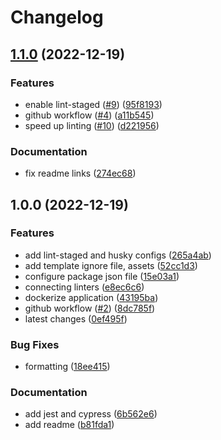 # Changelog

## [1.1.0](https://github.com/wayofdev/next-starter-tpl/compare/v1.0.0...v1.1.0) (2022-12-19)


### Features

* enable lint-staged ([#9](https://github.com/wayofdev/next-starter-tpl/issues/9)) ([95f8193](https://github.com/wayofdev/next-starter-tpl/commit/95f8193c1e06ccf81c5fd80aa408490d67c10315))
* github workflow ([#4](https://github.com/wayofdev/next-starter-tpl/issues/4)) ([a11b545](https://github.com/wayofdev/next-starter-tpl/commit/a11b545157241573d2e0f3225158446b41f2d785))
* speed up linting ([#10](https://github.com/wayofdev/next-starter-tpl/issues/10)) ([d221956](https://github.com/wayofdev/next-starter-tpl/commit/d2219566c41130bbd13c16c7b601e619bcdb2486))


### Documentation

* fix readme links ([274ec68](https://github.com/wayofdev/next-starter-tpl/commit/274ec68731edec4ef09abd91f15b07a83a75401a))

## 1.0.0 (2022-12-19)


### Features

* add lint-staged and husky configs ([265a4ab](https://github.com/wayofdev/next-starter-tpl/commit/265a4ab97af99ea0aaf0ef0a84d2bacba87e7e2c))
* add template ignore file, assets ([52cc1d3](https://github.com/wayofdev/next-starter-tpl/commit/52cc1d374c9be3a2406fb5f9682ede4c07536b75))
* configure package json file ([15e03a1](https://github.com/wayofdev/next-starter-tpl/commit/15e03a132dd74ce073902fd5604cb0c080c773d4))
* connecting linters ([e8ec6c6](https://github.com/wayofdev/next-starter-tpl/commit/e8ec6c657ef2d2a92b0006560b4b2498a1f9d964))
* dockerize application ([43195ba](https://github.com/wayofdev/next-starter-tpl/commit/43195ba8dc72b6fc1e453b483b1574d51e8a3c5e))
* github workflow ([#2](https://github.com/wayofdev/next-starter-tpl/issues/2)) ([8dc785f](https://github.com/wayofdev/next-starter-tpl/commit/8dc785fe61276b1517c4b1fe85f4de483d3eba98))
* latest changes ([0ef495f](https://github.com/wayofdev/next-starter-tpl/commit/0ef495f3b61db2f7ac512023752ee3e6896de344))


### Bug Fixes

* formatting ([18ee415](https://github.com/wayofdev/next-starter-tpl/commit/18ee41534f941ee9f77ca8bc7d922cf9f9d3380e))


### Documentation

* add jest and cypress ([6b562e6](https://github.com/wayofdev/next-starter-tpl/commit/6b562e69cc0754ba999073e2c06340906a3cc153))
* add readme ([b81fda1](https://github.com/wayofdev/next-starter-tpl/commit/b81fda121ad771a7eb6568f1662f9014ac6d716d))
